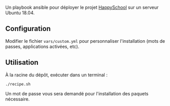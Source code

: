 Un playbook ansible pour déployer le projet [HappySchool](https://github.com/ISLNamur/happyschool) sur un serveur Ubuntu 18.04.

## Configuration
Modifier le fichier `vars/custom.yml` pour personnaliser l'installation (mots de passes, applications activées, etc).
## Utilisation
À la racine du dépôt, exécuter dans un terminal :
```
./recipe.sh
```
Un mot de passe vous sera demandé pour l'installation des paquets nécessaire.

